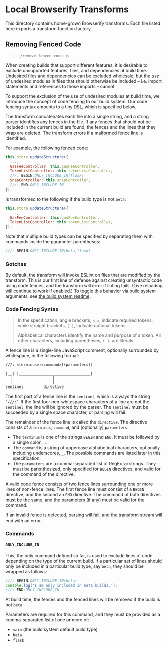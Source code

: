 # Local Browserify Transforms

This directory contains home-grown Browserify transforms.
Each file listed here exports a transform function factory.

## Removing Fenced Code

> `./remove-fenced-code.js`

When creating builds that support different features, it is desirable to exclude
unsupported features, files, and dependencies at build time. Undesired files and
dependencies can be excluded wholesale, but the _use_ of undesired modules in
files that should otherwise be included – i.e. import statements and references
to those imports – cannot.

To support the exclusion of the use of undesired modules at build time, we
introduce the concept of code fencing to our build system. Our code fencing
syntax amounts to a tiny DSL, which is specified below.

The transform concatenates each file into a single string, and a string parser
identifies any fences in the file. If any fences that should not be included in
the current build are found, the fences and the lines that they wrap are
deleted. The transform errors if a malformed fence line is identified.

For example, the following fenced code:

```javascript
this.store.updateStructure({
  ...,
  GasFeeController: this.gasFeeController,
  TokenListController: this.tokenListController,
  ///: BEGIN:ONLY_INCLUDE_IN(flask)
  SnapController: this.snapController,
  ///: END:ONLY_INCLUDE_IN
});
```

Is transformed to the following if the build type is not `beta`:

```javascript
this.store.updateStructure({
  ...,
  GasFeeController: this.gasFeeController,
  TokenListController: this.tokenListController,
});
```

Note that multiple build types can be specified by separating them with
commands inside the parameter parentheses:

```javascript
///: BEGIN:ONLY_INCLUDE_IN(beta,flask)
```

### Gotchas

By default, the transform will invoke ESLint on files that are modified by the transform.
This is our first line of defense against creating unsyntactic code using code fences, and the transform will error if linting fails.
(Live reloading will continue to work if enabled.)
To toggle this behavior via build system arguments, see [the build system readme](../README.md).

### Code Fencing Syntax

> In the specification, angle brackets, `< >`, indicate required tokens, while
> straight brackets, `[ ]`, indicate optional tokens.
>
> Alphabetical characters identify the name and purpose of a token. All other
> characters, including parentheses, `( )`, are literals.

A fence line is a single-line JavaScript comment, optionally surrounded by
whitespace, in the following format:

```text
///: <terminus>:<command>[(parameters)]

|__| |________________________________|
  |                  |
  |                  |
sentinel         directive
```

The first part of a fence line is the `sentinel`, which is always the string
"`///:`". If the first four non-whitespace characters of a line are not the
`sentinel`, the line will be ignored by the parser. The `sentinel` must be
succeeded by a single space character, or parsing will fail.

The remainder of the fence line is called the `directive`.
The directive consists of a `terminus`, `command`, and (optionally) `parameters`.

- The `terminus` is one of the strings `BEGIN` and `END`. It must be followed by
  a single colon, `:`.
- The `command` is a string of uppercase alphabetical characters, optionally
  including underscores, `_`. The possible commands are listed later in this
  specification.
- The `parameters` are a comma-separated list of RegEx `\w` strings. They must
  be parenthesized, only specified for `BEGIN` directives, and valid for the
  command of the directive.

A valid code fence consists of two fence lines surrounding one or more lines of
non-fence lines. The first fence line must consist of a `BEGIN` directive, and
the second an `END` directive. The command of both directives must be the same,
and the parameters (if any) must be valid for the command.

If an invalid fence is detected, parsing will fail, and the transform stream
will end with an error.

### Commands

#### `ONLY_INCLUDE_IN`

This, the only command defined so far, is used to exclude lines of code
depending on the type of the current build. If a particular set of lines should
only be included in a particular build type, say `beta`, they should be wrapped
as follows:

```javascript
///: BEGIN:ONLY_INCLUDE_IN(beta)
console.log('I am only included in beta builds.');
///: END:ONLY_INCLUDE_IN
```

At build time, the fences and the fenced lines will be removed if the build is
not `beta`.

Parameters are required for this command, and they must be provided as a
comma-separated list of one or more of:

- `main` (the build system default build type)
- `beta`
- `flask`

